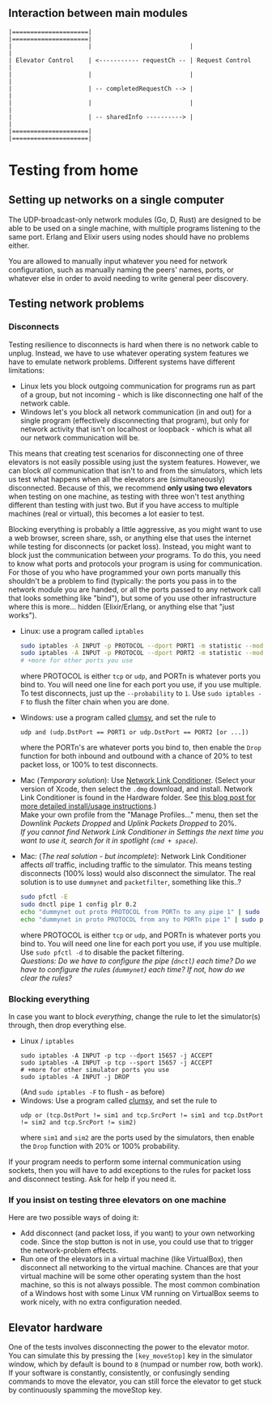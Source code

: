 ﻿## Interaction between main modules
```
|=====================|                           |=====================|   
|                     |                           |                     |
| Elevator Control    | <----------- requestCh -- | Request Control     |
|                     |                           |                     |
|                     | -- completedRequestCh --> |                     |
|                     |                           |                     |
|                     | -- sharedInfo ----------> |                     |
|=====================|                           |=====================|
```

Testing from home
=================

Setting up networks on a single computer
----------------------------------------

The UDP-broadcast-only network modules (Go, D, Rust) are designed to be able to be used on a single machine, with multiple programs listening to the same port. Erlang and Elixir users using nodes should have no problems either.

You are allowed to manually input whatever you need for network configuration, such as manually naming the peers' names, ports, or whatever else in order to avoid needing to write general peer discovery.

Testing network problems
------------------------

### Disconnects

Testing resilience to disconnects is hard when there is no network cable to unplug. Instead, we have to use whatever operating system features we have to emulate network problems. Different systems have different limitations: 

 - Linux lets you block outgoing communication for programs run as part of a group, but not incoming - which is like disconnecting one half of the network cable.
 - Windows let's you block all network communication (in and out) for a single program (effectively disconnecting that program), but only for network activity that isn't on localhost or loopback - which is what all our network communication will be.
 
This means that creating test scenarios for disconnecting one of three elevators is not easily possible using just the system features. However, we can block *all* communication that isn't to and from the simulators, which lets us test what happens when all the elevators are (simultaneously) disconnected. Because of this, we recommend **only using two elevators** when testing on one machine, as testing with three won't test anything different than testing with just two. But if you have access to multiple machines (real or virtual), this becomes a lot easier to test.

Blocking everything is probably a little aggressive, as you might want to use a web browser, screen share, ssh, or anything else that uses the internet while testing for disconnects (or packet loss). Instead, you might want to block just the communication between *your* programs. To do this, you need to know what ports and protocols your program is using for communication. For those of you who have programmed your own ports manually this shouldn't be a problem to find (typically: the ports you pass in to the network module you are handed, or all the ports passed to any network call that looks something like "bind"), but some of you use other infrastructure where this is more... hidden (Elixir/Erlang, or anything else that "just works").

 - Linux: use a program called `iptables`
    ``` sh
    sudo iptables -A INPUT -p PROTOCOL --dport PORT1 -m statistic --mode random --probability 0.2 -j DROP
    sudo iptables -A INPUT -p PROTOCOL --dport PORT2 -m statistic --mode random --probability 0.2 -j DROP
    # +more for other ports you use
    ```
    where PROTOCOL is either `tcp` or `udp`, and PORTn is whatever ports you bind to. You will need one line for each port you use, if you use multiple.
    To test disconnects, just up the `--probability` to `1`.
    Use `sudo iptables -F` to flush the filter chain when you are done.

 - Windows: use a program called [clumsy](http://jagt.github.io/clumsy/), and set the rule to 
    ```
    udp and (udp.DstPort == PORT1 or udp.DstPort == PORT2 [or ...])
    ```
    where the PORTn's are whatever ports you bind to, then enable the `Drop` function for both inbound and outbound with a chance of 20% to test packet loss, or 100% to test disconnects.
 - Mac (*Temporary solution*): Use [Network Link Conditioner](https://developer.apple.com/download/more/?q=Additional%20Tools). (Select your version of Xcode, then select the `.dmg` download, and install. Network Link Conditioner is found in the Hardware folder. See [this blog post for more detailed install/usage instructions](https://nshipster.com/network-link-conditioner/).)  
    Make your own profile from the "Manage Profiles..." menu, then set the *Downlink Packets Dropped* and *Uplink Packets Dropped* to 20%.  
    *If you cannot find Network Link Conditioner in Settings the next time you want to use it, search for it in spotlight (`cmd + space`).* 
 - Mac: (*The real solution - but incomplete*): Network Link Conditioner affects *all* traffic, including traffic to the simulator. This means testing disconnects (100% loss) would also disconnect the simulator. The real solution is to use `dummynet` and `packetfilter`, something like this..?  
    ``` sh
    sudo pfctl -E  
    sudo dnctl pipe 1 config plr 0.2
    echo "dummynet out proto PROTOCOL from PORTn to any pipe 1" | sudo pfctl -f -
    echo "dummynet in proto PROTOCOL from any to PORTn pipe 1" | sudo pfctl -f -
    ```
    where PROTOCOL is either `tcp` or `udp`, and PORTn is whatever ports you bind to. You will need one line for each port you use, if you use multiple.  
    Use `sudo pfctl -d` to disable the packet filtering.  
    *Questions: Do we have to configure the pipe (`dnctl`) each time? Do we have to configure the rules (`dummynet`) each time? If not, how do we clear the rules?*
   

### Blocking everything

In case you want to block *everything*, change the rule to let the simulator(s) through, then drop everything else. 

 - Linux / `iptables`
    ```
    sudo iptables -A INPUT -p tcp --dport 15657 -j ACCEPT
    sudo iptables -A INPUT -p tcp --sport 15657 -j ACCEPT
    # +more for other simulator ports you use
    sudo iptables -A INPUT -j DROP
    ```  
   (And `sudo iptables -F` to flush - as before)
 - Windows: Use a program called [clumsy](http://jagt.github.io/clumsy/), and set the rule to  
    ```
    udp or (tcp.DstPort != sim1 and tcp.SrcPort != sim1 and tcp.DstPort != sim2 and tcp.SrcPort != sim2)
    ```  
    where `sim1` and `sim2` are the ports used by the simulators, then enable the `Drop` function with 20% or 100% probability.

If your program needs to perform some internal communication using sockets, then you will have to add exceptions to the rules for packet loss and disconnect testing. Ask for help if you need it.
 
### If you insist on testing three elevators on one machine

Here are two possible ways of doing it:

 - Add disconnect (and packet loss, if you want) to your own networking code. Since the stop button is not in use, you could use that to trigger the network-problem effects.
 - Run one of the elevators in a virtual machine (like VirtualBox), then disconnect all networking to the virtual machine. Chances are that your virtual machine will be some other operating system than the host machine, so this is not always possible. The most common combination of a Windows host with some Linux VM running on VirtualBox seems to work nicely, with no extra configuration needed.
 

 
Elevator hardware
-----------------

One of the tests involves disconnecting the power to the elevator motor. You can simulate this by pressing the `[key_moveStop]` key in the simulator window, which by default is bound to `8` (numpad or number row, both work). If your software is constantly, consistently, or confusingly sending commands to move the elevator, you can still force the elevator to get stuck by continuously spamming the moveStop key.


